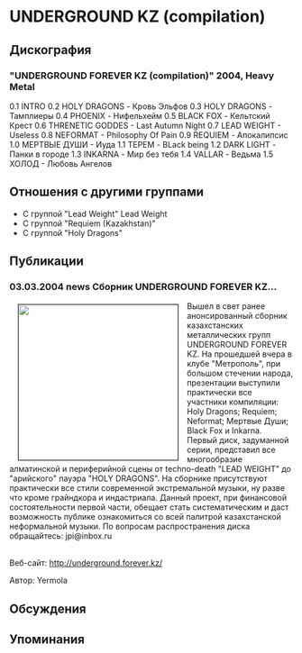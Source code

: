# UNDERGROUND KZ (compilation)



## Дискография

### "UNDERGROUND FOREVER KZ (compilation)" 2004, Heavy Metal

0.1 INTRO
0.2 HOLY DRAGONS - Кровь Эльфов
0.3 HOLY DRAGONS - Тамплиеры
0.4 PHOENIX - Нифельхейм
0.5 BLACK FOX - Кельтский Крест 
0.6 THRENETIC GODDES - Last Autumn Night
0.7 LEAD WEIGHT - Useless
0.8 NEFORMAT - Philosophy Of Pain
0.9 REQUIEM - Апокалипсис
1.0 МЕРТВЫЕ ДУШИ - Иуда
1.1 ТЕРЕМ - BLack being
1.2 DARK LIGHT - Панки в городе
1.3 INKARNA - Мир без тебя
1.4 VALLAR - Ведьма
1.5 ХОЛОД - Любовь Ангелов


## Отношения с другими группами

* C группой "Lead Weight" Lead Weight
* C группой "Requiem (Kazakhstan)" 
* C группой "Holy Dragons" 

## Публикации

### 03.03.2004 news Сборник UNDERGROUND FOREVER KZ...

<p><IMG SRC="http://musica.mustdie.ru/images/albums/u/underground_kz_compilation/2004_6109.jpg" width="283" height="276" hspace="15" vspace="5" border="1" align="left">
Вышел в свет ранее анонсированный сборник казахстанских металлических групп UNDERGROUND FOREVER KZ. На прошедшей вчера в клубе "Метрополь", при большом стечении народа, презентации выступили практически все участники компиляции: Holy Dragons; Requiem; Neformat; Мертвые Души; Black Fox и Inkarna. Первый диск, задуманной серии, представил все многообразие алматинской и периферийной сцены от techno-death "LEAD WEIGHT" до "арийского" пауэра "HOLY DRAGONS". На сборнике присутствуют практически все стили современной экстремальной музыки, ну разве что кроме грайндкора и индастриала. Данный проект, при финансовой состоятельности первой части, обещает стать систематическим и даст возможность публике ознакомиться со всей палитрой казахстанской неформальной музыки. По вопросам распространения диска обращайтесь: jpi@inbox.ru <br><br>

Веб-сайт: http://underground.forever.kz/</p>
Автор: Yermola


## Обсуждения


## Упоминания

